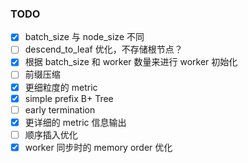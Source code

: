 ### TODO
- [x] batch_size 与 node_size 不同
- [ ] descend_to_leaf 优化，不存储根节点？
- [x] 根据 batch_size 和 worker 数量来进行 worker 初始化
- [ ] 前缀压缩
- [x] 更细粒度的 metric
- [x] simple prefix B+ Tree
- [ ] early termination
- [x] 更详细的 metric 信息输出
- [ ] 顺序插入优化
- [x] worker 同步时的 memory order 优化
